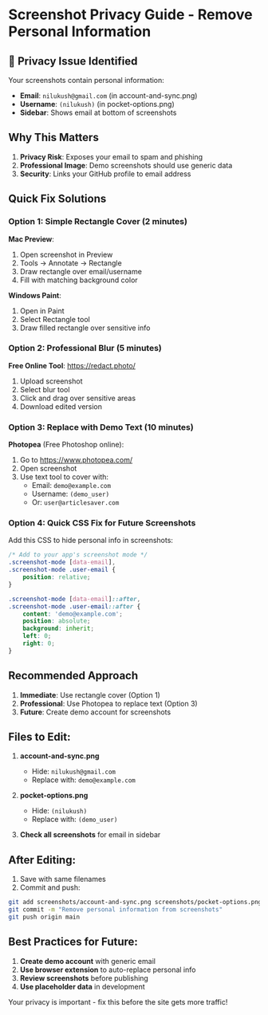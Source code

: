 # Screenshot Privacy Guide - Remove Personal Information

## 🚨 Privacy Issue Identified

Your screenshots contain personal information:
- **Email**: `nilukush@gmail.com` (in account-and-sync.png)
- **Username**: `(nilukush)` (in pocket-options.png)
- **Sidebar**: Shows email at bottom of screenshots

## Why This Matters

1. **Privacy Risk**: Exposes your email to spam and phishing
2. **Professional Image**: Demo screenshots should use generic data
3. **Security**: Links your GitHub profile to email address

## Quick Fix Solutions

### Option 1: Simple Rectangle Cover (2 minutes)

**Mac Preview**:
1. Open screenshot in Preview
2. Tools → Annotate → Rectangle
3. Draw rectangle over email/username
4. Fill with matching background color

**Windows Paint**:
1. Open in Paint
2. Select Rectangle tool
3. Draw filled rectangle over sensitive info

### Option 2: Professional Blur (5 minutes)

**Free Online Tool**: https://redact.photo/
1. Upload screenshot
2. Select blur tool
3. Click and drag over sensitive areas
4. Download edited version

### Option 3: Replace with Demo Text (10 minutes)

**Photopea** (Free Photoshop online):
1. Go to https://www.photopea.com/
2. Open screenshot
3. Use text tool to cover with:
   - Email: `demo@example.com`
   - Username: `(demo_user)`
   - Or: `user@articlesaver.com`

### Option 4: Quick CSS Fix for Future Screenshots

Add this CSS to hide personal info in screenshots:
```css
/* Add to your app's screenshot mode */
.screenshot-mode [data-email],
.screenshot-mode .user-email {
    position: relative;
}

.screenshot-mode [data-email]::after,
.screenshot-mode .user-email::after {
    content: 'demo@example.com';
    position: absolute;
    background: inherit;
    left: 0;
    right: 0;
}
```

## Recommended Approach

1. **Immediate**: Use rectangle cover (Option 1)
2. **Professional**: Use Photopea to replace text (Option 3)
3. **Future**: Create demo account for screenshots

## Files to Edit:

1. **account-and-sync.png**
   - Hide: `nilukush@gmail.com`
   - Replace with: `demo@example.com`

2. **pocket-options.png**
   - Hide: `(nilukush)`
   - Replace with: `(demo_user)`

3. **Check all screenshots** for email in sidebar

## After Editing:

1. Save with same filenames
2. Commit and push:
```bash
git add screenshots/account-and-sync.png screenshots/pocket-options.png
git commit -m "Remove personal information from screenshots"
git push origin main
```

## Best Practices for Future:

1. **Create demo account** with generic email
2. **Use browser extension** to auto-replace personal info
3. **Review screenshots** before publishing
4. **Use placeholder data** in development

Your privacy is important - fix this before the site gets more traffic!